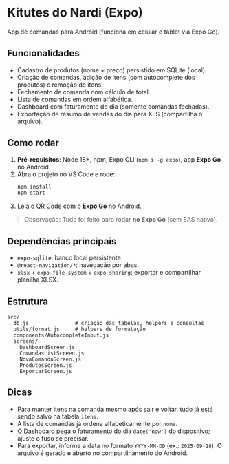 
# Kitutes do Nardi (Expo)

App de comandas para Android (funciona em celular e tablet via Expo Go).

## Funcionalidades
- Cadastro de produtos (nome + preço) persistido em SQLite (local).
- Criação de comandas, adição de itens (com autocomplete dos produtos) e remoção de itens.
- Fechamento de comanda com cálculo de total.
- Lista de comandas em ordem alfabética.
- Dashboard com faturamento do dia (somente comandas fechadas).
- Exportação de resumo de vendas do dia para XLS (compartilha o arquivo).

## Como rodar

1. **Pré‑requisitos**: Node 18+, npm, Expo CLI (`npm i -g expo`), app **Expo Go** no Android.
2. Abra o projeto no VS Code e rode:
   ```bash
   npm install
   npm start
   ```
3. Leia o QR Code com o **Expo Go** no Android.

> Observação: Tudo foi feito para rodar **no Expo Go** (sem EAS nativo).

## Dependências principais
- `expo-sqlite`: banco local persistente.
- `@react-navigation/*`: navegação por abas.
- `xlsx` + `expo-file-system` + `expo-sharing`: exportar e compartilhar planilha XLSX.

## Estrutura
```
src/
  db.js               # criação das tabelas, helpers e consultas
  utils/format.js     # helpers de formatação
  components/AutocompleteInput.js
  screens/
    DashboardScreen.js
    ComandasListScreen.js
    NovaComandaScreen.js
    ProdutosScreen.js
    ExportarScreen.js
```

## Dicas
- Para manter itens na comanda mesmo após sair e voltar, tudo já está sendo salvo na tabela `itens`.
- A lista de comandas já ordena alfabeticamente por `nome`.
- O Dashboard pega o faturamento do dia `date('now')` do dispositivo; ajuste o fuso se precisar.
- Para exportar, informe a data no formato `YYYY-MM-DD` (ex.: `2025-09-18`). O arquivo é gerado e aberto no compartilhamento do Android.
